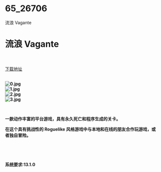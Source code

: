 # 65_26706
流浪 Vagante
# 流浪 Vagante
 <br/></br>
[下载地址](https://www.switch520.cc/article/26706 "下载地址")
<br/></br>

<p><strong><img title="0.jpg" src="https://www.switch520.cc/muke_img/2022_01_28_27c6b6690203d.jpg" alt="0.jpg"></strong><br>
<strong><img title="1.jpg" src="https://www.switch520.cc/muke_img/2022_01_28_bce7841f8b60e.jpg" alt="1.jpg"></strong><br>
<strong><img title="2.jpg" src="https://www.switch520.cc/muke_img/2022_01_28_d16054e4c8bb8.jpg" alt="2.jpg"></strong><br>
<strong><img title="3.jpg" src="https://www.switch520.cc/muke_img/2022_01_28_2f44f16a7f29f.jpg" alt="3.jpg">&nbsp;</strong></p>
<p>&nbsp;</p>
<p><strong>一款动作丰富的平台游戏，具有永久死亡和程序生成的关卡。</strong></p>
<p><strong>在这个具有挑战性的 Roguelike 风格游戏中与本地和在线的朋友合作玩游戏，或者独自冒险。</strong></p>
<p>&nbsp;</p>
<p>&nbsp;</p>
<p><strong>系统要求:13.1.0</strong></p>



<p>&nbsp;</p>
